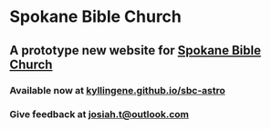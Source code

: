 # Spokane Bible Church
## A prototype new website for [Spokane Bible Church](https://spokanebiblechurch.com)

### Available now at [kyllingene.github.io/sbc-astro](https://kyllingene.github.io/sbc)

### Give feedback at [josiah.t@outlook.com](mailto:josiah.t@outlook.com)
